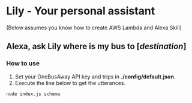# Lily - Your personal assistant

(Below assumes you know how to create AWS Lambda and Alexa Skill)

## Alexa, ask Lily where is my bus to [_destination_]
### How to use
1. Set your OneBusAway API key and trips in __./config/default.json__.
3. Execute the line below to get the utterances.
```
node index.js schema
```